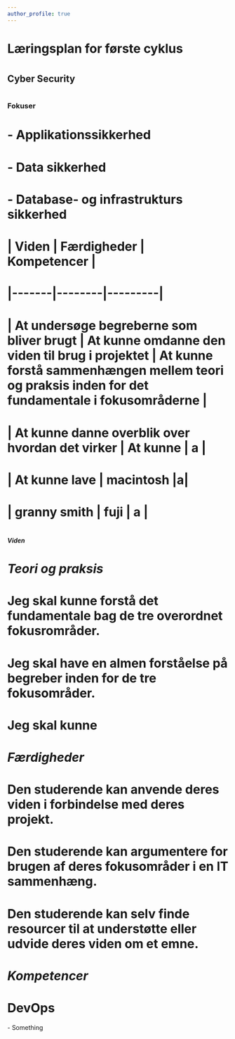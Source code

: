 ```yaml
---
author_profile: true
---
```

<h1>Læringsplan for første cyklus</h1>

# <h2>Cyber Security</h2>

# <h3>Fokuser</h3>

# <p>
  
#  - __Applikationssikkerhed__
  
  
#  - Data sikkerhed
  
  
#  - Database- og infrastrukturs sikkerhed
  
  
# </p>

# | Viden | Færdigheder | Kompetencer |
# |-------|--------|---------|
# | At undersøge begreberne som bliver brugt | At kunne omdanne den viden til brug i projektet | At kunne forstå sammenhængen mellem teori og praksis inden for det fundamentale i fokusområderne |

# | At kunne danne overblik over hvordan det virker | At kunne  | a |
# | At kunne lave | macintosh |a|
# | granny smith | fuji | a |



# <h5>Viden</h5>

# <p>
  
#   _Teori og praksis_
  
#     Jeg skal kunne forstå det fundamentale bag de tre overordnet fokusrområder.
    
#     Jeg skal have en almen forståelse på begreber inden for de tre fokusområder.
    
#     Jeg skal kunne
    
#   _Færdigheder_
  
#     Den studerende kan anvende deres viden i forbindelse med deres projekt.
    
#     Den studerende kan argumentere for brugen af deres fokusområder i en IT sammenhæng.
    
#     Den studerende kan selv finde resourcer til at understøtte eller udvide deres viden om et emne.
    
#   _Kompetencer_
  
    
    
    
# </p>


<h1>DevOps</h1>

<p>- Something</p>
